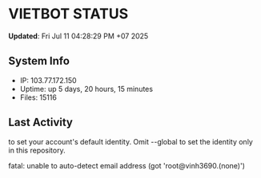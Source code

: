 # VIETBOT STATUS
**Updated**: Fri Jul 11 04:28:29 PM +07 2025

## System Info
- IP: 103.77.172.150
- Uptime: up 5 days, 20 hours, 15 minutes
- Files: 15116

## Last Activity

to set your account's default identity.
Omit --global to set the identity only in this repository.

fatal: unable to auto-detect email address (got 'root@vinh3690.(none)')
